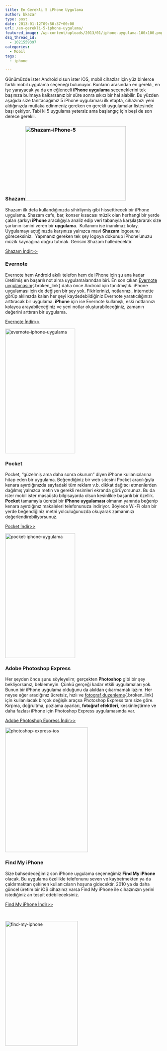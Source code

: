 ```yaml
---
title: En Gerekli 5 iPhone Uygulama
author: bkazar
type: post
date: 2013-01-12T09:50:37+00:00
url: /en-gerekli-5-iphone-uygulama/
featured_image: /wp-content/uploads/2013/01/iphone-uygulama-100x100.png
dsq_thread_id:
  - 1021559397
categories:
  - Mobil
tags:
  - iphone

---
```

Günümüzde ister Android olsun ister iOS, mobil cihazlar için yüz binlerce farklı mobil uygulama seçeneği bulunuyor. Bunların arasından en gerekli, en işe yarayacak ya da en eğlenceli **iPhone uygulama** seçeneklerini tek başınıza bulmaya kalkarsanız bir süre sonra sıkıcı bir hal alabilir. Bu yüzden aşağıda size tanıtacağımız 5 iPhone uygulaması ilk etapta, cihazınızı yeni aldığınızda mutlaka edinmeniz gereken en gerekli uygulamalar listesinde başı çekiyor. Tabi ki 5 uygulama yetersiz ama başlangıç için beşi de son derece gerekli.

<h3 style="text-align: left;">
  Shazam<img class="alignright  wp-image-10799" alt="Shazam-iPhone-5" src="https://www.murekkep.org/wp-content/uploads/2013/01/Shazam-iPhone-5-400x296.jpg" width="324" height="239" srcset="https://www.murekkep.org/wp-content/uploads/2013/01/Shazam-iPhone-5-400x296.jpg 400w, https://www.murekkep.org/wp-content/uploads/2013/01/Shazam-iPhone-5-50x37.jpg 50w, https://www.murekkep.org/wp-content/uploads/2013/01/Shazam-iPhone-5-125x92.jpg 125w, https://www.murekkep.org/wp-content/uploads/2013/01/Shazam-iPhone-5-411x305.jpg 411w, https://www.murekkep.org/wp-content/uploads/2013/01/Shazam-iPhone-5.jpg 650w" sizes="(max-width: 324px) 100vw, 324px" />
</h3>

Shazam ilk defa kullandığınızda sihirliymiş gibi hissettirecek bir iPhone uygulama. Shazam cafe, bar, konser kısacası müzik olan herhangi bir yerde çalan şarkıyı **iPhone** aracılığıyla analiz edip veri tabanıyla karşılaştırarak size şarkının ismini veren bir **uygulama**.  Kullanımı ise inanılmaz kolay. Uygulamayı açtığınızda karşınıza yalnızca mavi **Shazam** logosunu göreceksiniz.  Yapmanız gereken tek şey logoya dokunup iPhone’unuzu müzik kaynağına doğru tutmak. Gerisini Shazam halledecektir.

[Shazam İndir>>][1]

### Evernote

Evernote hem Android akıllı telefon hem de iPhone için şu ana kadar üretilmiş en başarılı not alma uygulamalarından biri. En son çıkan [Evernote uygulamasını][2]{.broken_link} daha önce Android için tanıtmıştık. iPhone uygulaması için de değişen bir şey yok. Fikirlerinizi, notlarınızı, internette görüp aklınızda kalan her şeyi kaydedebildiğiniz Evernote yaratıcılığınızı arttıracak bir uygulama. **iPhone** için ise Evernote kullanışlı, eski notlarınızı kolayca arayabileceğiniz ve yeni notlar oluşturabileceğiniz, zamanın değerini arttıran bir uygulama.

[Evernote İndir>>][3]

<img class="aligncenter size-large wp-image-10800" alt="evernote-iphone-uygulama" src="https://www.murekkep.org/wp-content/uploads/2013/01/evernote-iphone-uygulama-225x400.jpg" width="225" height="400" srcset="https://www.murekkep.org/wp-content/uploads/2013/01/evernote-iphone-uygulama-225x400.jpg 225w, https://www.murekkep.org/wp-content/uploads/2013/01/evernote-iphone-uygulama-28x50.jpg 28w, https://www.murekkep.org/wp-content/uploads/2013/01/evernote-iphone-uygulama-56x100.jpg 56w, https://www.murekkep.org/wp-content/uploads/2013/01/evernote-iphone-uygulama-112x200.jpg 112w, https://www.murekkep.org/wp-content/uploads/2013/01/evernote-iphone-uygulama-171x305.jpg 171w, https://www.murekkep.org/wp-content/uploads/2013/01/evernote-iphone-uygulama.jpg 320w" sizes="(max-width: 225px) 100vw, 225px" /> 

### Pocket

Pocket, “güzelmiş ama daha sonra okurum” diyen iPhone kullanıcılarına hitap eden bir uygulama. Beğendiğiniz bir web sitesini Pocket aracılığıyla kenara ayırdığınızda sayfadaki tüm reklam v.b. dikkat dağıtıcı etmenlerden dağılmış yalnızca metin ve gerekli resimleri ekranda görüyorsunuz. Bu da ister mobil ister masaüstü bilgisayarda olsun kesinlikle başarılı bir özellik. **Pocket** tamamıyla ücretsi bir **iPhone uygulaması** olmanın yanında beğenip kenara ayırdığınız makaleleri telefonunuza indiriyor. Böylece Wi-Fi olan bir yerde beğendiğiniz metni yolculuğunuzda okuyarak zamanınızı değerlendirebiliyorsunuz.

[Pocket İndir>>][4]

<img class="aligncenter size-large wp-image-10802" alt="pocket-iphone-uygulama" src="https://www.murekkep.org/wp-content/uploads/2013/01/pocket-iphone-uygulama-225x400.jpg" width="225" height="400" srcset="https://www.murekkep.org/wp-content/uploads/2013/01/pocket-iphone-uygulama-225x400.jpg 225w, https://www.murekkep.org/wp-content/uploads/2013/01/pocket-iphone-uygulama-28x50.jpg 28w, https://www.murekkep.org/wp-content/uploads/2013/01/pocket-iphone-uygulama-56x100.jpg 56w, https://www.murekkep.org/wp-content/uploads/2013/01/pocket-iphone-uygulama-112x200.jpg 112w, https://www.murekkep.org/wp-content/uploads/2013/01/pocket-iphone-uygulama-171x305.jpg 171w, https://www.murekkep.org/wp-content/uploads/2013/01/pocket-iphone-uygulama.jpg 320w" sizes="(max-width: 225px) 100vw, 225px" /> 

### Adobe Photoshop Express

Her şeyden önce şunu söyleyelim; gerçekten **Photoshop** gibi bir şey bekliyorsanız, beklemeyin. Çünkü gerçeği kadar etkili uygulamaları yok. Bunun bir iPhone uygulama olduğunu da akıldan çıkarmamak lazım. Her neyse eğer aradığınız ücretsiz, hızlı ve [fotograf duzenleme][5]{.broken_link} için kullanılacak birçok değişik araçsa Photoshop Express tam size göre. Kırpma, doğrultma, pozlama ayarları, **fotoğraf efektleri**, keskinleştirme ve daha fazlası iPhone için Photoshop Express uygulamasında var.

[Adobe Photoshop Express İndir>>][6]

<img class="aligncenter size-large wp-image-10801" alt="photoshop-express-ios" src="https://www.murekkep.org/wp-content/uploads/2013/01/photoshop-express-ios-266x400.jpg" width="266" height="400" srcset="https://www.murekkep.org/wp-content/uploads/2013/01/photoshop-express-ios-266x400.jpg 266w, https://www.murekkep.org/wp-content/uploads/2013/01/photoshop-express-ios-33x50.jpg 33w, https://www.murekkep.org/wp-content/uploads/2013/01/photoshop-express-ios-66x100.jpg 66w, https://www.murekkep.org/wp-content/uploads/2013/01/photoshop-express-ios-133x200.jpg 133w, https://www.murekkep.org/wp-content/uploads/2013/01/photoshop-express-ios-203x305.jpg 203w, https://www.murekkep.org/wp-content/uploads/2013/01/photoshop-express-ios.jpg 320w" sizes="(max-width: 266px) 100vw, 266px" /> 

### Find My iPhone

Size bahsedeceğimiz son iPhone uygulama seçeneğimiz **Find My iPhone** olacak. Bu uygulama özellikle telefonunu seven ve kaybetmekten ya da çaldırmaktan çekinen kullanıcıların hoşuna gidecektir. 2010 ya da daha güncel üretim bir iOS cihazınız varsa Find My iPhone ile cihazınızın yerini istediğiniz an tespit edebileceksiniz.

[Find My iPhone İndir>>][7]

&nbsp;

<img class="aligncenter size-large wp-image-10803" alt="find-my-iphone" src="https://www.murekkep.org/wp-content/uploads/2013/01/find-my-iphone-233x400.jpg" width="233" height="400" srcset="https://www.murekkep.org/wp-content/uploads/2013/01/find-my-iphone-233x400.jpg 233w, https://www.murekkep.org/wp-content/uploads/2013/01/find-my-iphone-29x50.jpg 29w, https://www.murekkep.org/wp-content/uploads/2013/01/find-my-iphone-58x100.jpg 58w, https://www.murekkep.org/wp-content/uploads/2013/01/find-my-iphone-116x200.jpg 116w, https://www.murekkep.org/wp-content/uploads/2013/01/find-my-iphone-178x305.jpg 178w, https://www.murekkep.org/wp-content/uploads/2013/01/find-my-iphone.jpg 320w" sizes="(max-width: 233px) 100vw, 233px" />

 [1]: http://itunes.apple.com/gb/app/shazam/id284993459?mt=8
 [2]: https://www.murekkep.org/evernote-android-uygulamasi-ile-her-yerde-not-alin-8686
 [3]: http://itunes.apple.com/gb/app/evernote/id281796108?mt=8
 [4]: https://itunes.apple.com/gb/app/pocket-formerly-read-it-later/id309601447?mt=8
 [5]: https://www.murekkep.org/en-basarili-online-fotograf-duzenleme-sitesi-10732
 [6]: http://itunes.apple.com/gb/app/adobe-photoshop-express/id331975235?mt=8
 [7]: https://itunes.apple.com/gb/app/find-my-iphone/id376101648?mt=8